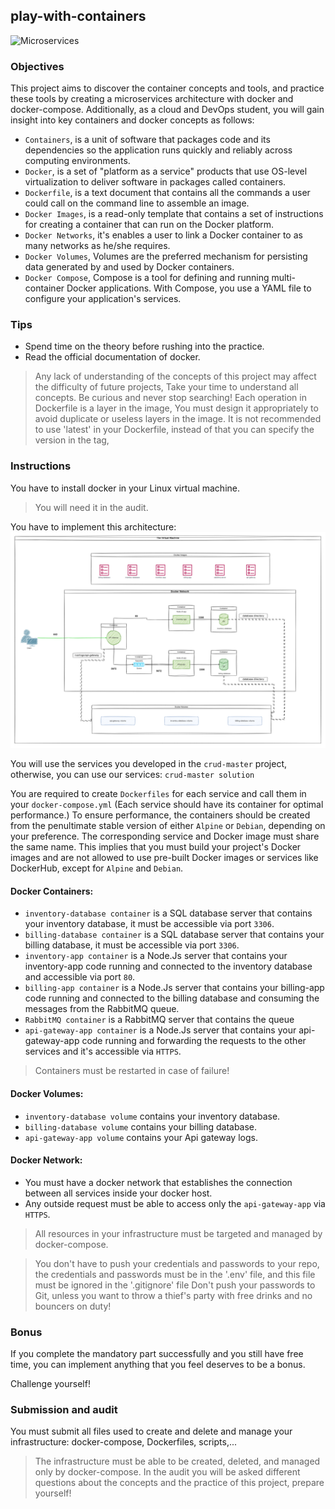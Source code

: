 ## play-with-containers

![Microservices](pictures/Microservices.jpg)

### Objectives

This project aims to discover the container concepts and tools, and practice these tools by creating a microservices architecture with docker and docker-compose. Additionally, as a cloud and DevOps student, you will gain insight into key containers and docker concepts as follows:

- `Containers`, is a unit of software that packages code and its dependencies so the application runs quickly and reliably across computing environments.
- `Docker`, is a set of "platform as a service" products that use OS-level virtualization to deliver software in packages called containers.
- `Dockerfile`, is a text document that contains all the commands a user could call on the command line to assemble an image.
- `Docker Images`, is a read-only template that contains a set of instructions for creating a container that can run on the Docker platform.
- `Docker Networks`, it's enables a user to link a Docker container to as many networks as he/she requires.
- `Docker Volumes`, Volumes are the preferred mechanism for persisting data generated by and used by Docker containers.
- `Docker Compose`, Compose is a tool for defining and running multi-container Docker applications. With Compose, you use a YAML file to configure your application's services.

### Tips

- Spend time on the theory before rushing into the practice.
- Read the official documentation of docker.

> Any lack of understanding of the concepts of this project may affect the difficulty of future projects, Take your time to understand all concepts.
> Be curious and never stop searching!
> Each operation in Dockerfile is a layer in the image, You must design it appropriately to avoid duplicate or useless layers in the image.
> It is not recommended to use 'latest' in your Dockerfile, instead of that you can specify the version in the tag,

### Instructions

You have to install docker in your Linux virtual machine.

> You will need it in the audit.

You have to implement this architecture:
![architecture](pictures/architecture.png)

You will use the services you developed in the `crud-master` project, otherwise, you can use our services: `crud-master solution`

You are required to create `Dockerfiles` for each service and call them in your `docker-compose.yml` (Each service should have its container for optimal performance.)
To ensure performance, the containers should be created from the penultimate stable version of either `Alpine` or `Debian`, depending on your preference.
The corresponding service and Docker image must share the same name.
This implies that you must build your project's Docker images and are not allowed to use pre-built Docker images or services like DockerHub, except for `Alpine` and `Debian`.

#### Docker Containers:

- `inventory-database container` is a SQL database server that contains your inventory database, it must be accessible via port `3306`.
- `billing-database container` is a SQL database server that contains your billing database, it must be accessible via port `3306`.
- `inventory-app container` is a Node.Js server that contains your inventory-app code running and connected to the inventory database and accessible via port `80`.
- `billing-app container` is a Node.Js server that contains your billing-app code running and connected to the billing database and consuming the messages from the RabbitMQ queue.
- `RabbitMQ container` is a RabbitMQ server that contains the queue
- `api-gateway-app container` is a Node.Js server that contains your api-gateway-app code running and forwarding the requests to the other services and it's accessible via `HTTPS`.

> Containers must be restarted in case of failure!

#### Docker Volumes:

- `inventory-database volume` contains your inventory database.
- `billing-database volume` contains your billing database.
- `api-gateway-app volume` contains your Api gateway logs.

#### Docker Network:

- You must have a docker network that establishes the connection between all services inside your docker host.
- Any outside request must be able to access only the `api-gateway-app` via `HTTPS`.

> All resources in your infrastructure must be targeted and managed by docker-compose.

> You don't have to push your credentials and passwords to your repo, the credentials and passwords must be in the '.env' file, and this file must be ignored in the '.gitignore' file
> Don't push your passwords to Git, unless you want to throw a thief's party with free drinks and no bouncers on duty!

### Bonus

If you complete the mandatory part successfully and you still have free time, you can implement anything that you feel deserves to be a bonus.

Challenge yourself!

### Submission and audit

You must submit all files used to create and delete and manage your infrastructure: docker-compose, Dockerfiles, scripts,...

> The infrastructure must be able to be created, deleted, and managed only by docker-compose.
> In the audit you will be asked different questions about the concepts and the practice of this project, prepare yourself!
